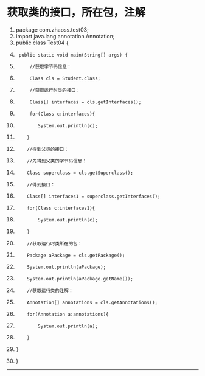 ﻿
# 获取类的接口，所在包，注解




1.  package com.zhaoss.test03;
2.  import java.lang.annotation.Annotation;
3.  public class Test04 {
4.      public static void main(String[] args) {
5.          //获取字节码信息：
6.          Class cls = Student.class;
7.          //获取运行时类的接口：
8.          Class[] interfaces = cls.getInterfaces();
9.          for(Class c:interfaces){
10.             System.out.println(c);
11.         }
12.         //得到父类的接口：
13.         //先得到父类的字节码信息：
14.         Class superclass = cls.getSuperclass();
15.         //得到接口：
16.         Class[] interfaces1 = superclass.getInterfaces();
17.         for(Class c:interfaces1){
18.             System.out.println(c);
19.         }
20.         //获取运行时类所在的包：
21.         Package aPackage = cls.getPackage();
22.         System.out.println(aPackage);
23.         System.out.println(aPackage.getName());
24.         //获取运行类的注解：
25.         Annotation[] annotations = cls.getAnnotations();
26.         for(Annotation a:annotations){
27.             System.out.println(a);
28.         }
29.     }
30. }

 






------------------------------------------------------------

